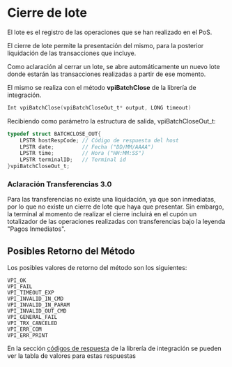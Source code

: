 # Cierre de lote
El lote es el registro de las operaciones que se han realizado en el PoS. 

El cierre de lote permite la presentación del mismo, para la posterior liquidación de las transacciones que incluye.

Como aclaración al cerrar un lote, se abre automáticamente un nuevo lote donde estarán las transacciones realizadas a partir de ese momento.

El mismo se realiza con el método **vpiBatchClose** de la librería de integración.

````c
Int vpiBatchClose(vpiBatchCloseOut_t* output, LONG timeout)
````

Recibiendo como parámetro la estructura de salida, vpiBatchCloseOut_t:

````c
typedef struct BATCHCLOSE_OUT{
	LPSTR hostRespCode; // Código de respuesta del host  
	LPSTR date;         // Fecha ("DD/MM/AAAA")  
	LPSTR time;         // Hora ("HH:MM:SS")
	LPSTR terminalID;   // Terminal id
}vpiBatchCloseOut_t;
````
### Aclaración Transferencias 3.0
Para las transferencias no existe una liquidación, ya que son inmediatas, por lo que no existe un cierre de lote que haya que presentar. Sin embargo, la terminal al momento de realizar el cierre incluirá en el cupón un totalizador de las operaciones realizadas con transferencias bajo la leyenda "Pagos Inmediatos".

## Posibles Retorno del Método
Los posibles valores de retorno del método son los siguientes:
````
VPI_OK
VPI_FAIL
VPI_TIMEOUT_EXP
VPI_INVALID_IN_CMD
VPI_INVALID_IN_PARAM
VPI_INVALID_OUT_CMD
VPI_GENERAL_FAIL
VPI_TRX_CANCELED
VPI_ERR_COM
VPI_ERR_PRINT
````
En la sección [códigos de respuesta](../Libreria/codigosRespuesta.md) de la librería de integración se pueden ver la tabla de valores para estas respuestas